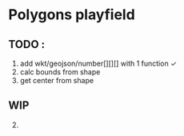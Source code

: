 # Polygons playfield

## TODO :

1. add wkt/geojson/number[][][] with 1 function ✓
2. calc bounds from shape
3. get center from shape

## WIP

2.